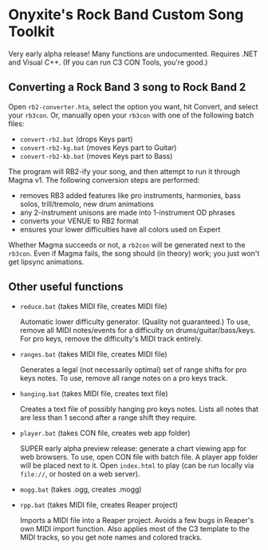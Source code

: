 # Onyxite's Rock Band Custom Song Toolkit

Very early alpha release! Many functions are undocumented.
Requires .NET and Visual C++. (If you can run C3 CON Tools, you're good.)

## Converting a Rock Band 3 song to Rock Band 2

Open `rb2-converter.hta`, select the option you want, hit Convert, and select your `rb3con`.
Or, manually open your `rb3con` with one of the following batch files:

  * `convert-rb2.bat` (drops Keys part)
  * `convert-rb2-kg.bat` (moves Keys part to Guitar)
  * `convert-rb2-kb.bat` (moves Keys part to Bass)

The program will RB2-ify your song, and then attempt to run it through Magma v1.
The following conversion steps are performed:

  * removes RB3 added features like pro instruments, harmonies, bass solos,
    trill/tremolo, new drum animations
  * any 2-instrument unisons are made into 1-instrument OD phrases
  * converts your VENUE to RB2 format
  * ensures your lower difficulties have all colors used on Expert

Whether Magma succeeds or not, a `rb2con` will be generated next to the `rb3con`.
Even if Magma fails, the song should (in theory) work; you just won't get lipsync animations.

## Other useful functions

  * `reduce.bat` (takes MIDI file, creates MIDI file)

    Automatic lower difficulty generator. (Quality not guaranteed.)
    To use, remove all MIDI notes/events for a difficulty on drums/guitar/bass/keys.
    For pro keys, remove the difficulty's MIDI track entirely.

  * `ranges.bat` (takes MIDI file, creates MIDI file)

    Generates a legal (not necessarily optimal) set of range shifts for pro keys notes.
    To use, remove all range notes on a pro keys track.

  * `hanging.bat` (takes MIDI file, creates text file)

    Creates a text file of possibly hanging pro keys notes.
    Lists all notes that are less than 1 second after a range shift they require.

  * `player.bat` (takes CON file, creates web app folder)

    SUPER early alpha preview release: generate a chart viewing app for web browsers.
    To use, open CON file with batch file. A player app folder will be placed next to it.
    Open `index.html` to play (can be run locally via `file://`, or hosted on a web server).

  * `mogg.bat` (takes .ogg, creates .mogg)

  * `rpp.bat` (takes MIDI file, creates Reaper project)

    Imports a MIDI file into a Reaper project.
    Avoids a few bugs in Reaper's own MIDI import function.
    Also applies most of the C3 template to the MIDI tracks,
    so you get note names and colored tracks.
